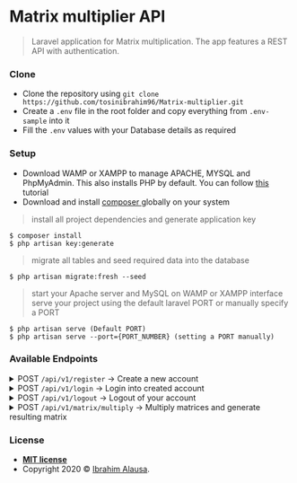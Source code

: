 # Matrix multiplier API

> Laravel application for Matrix multiplication. The app features a REST API with authentication.


### Clone

- Clone the repository using `git clone https://github.com/tosinibrahim96/Matrix-multiplier.git`
- Create a `.env` file in the root folder and copy everything from `.env-sample` into it
- Fill the `.env` values with your Database details as required


### Setup

- Download WAMP or XAMPP to manage APACHE, MYSQL and PhpMyAdmin. This also installs PHP by default. You can follow [this ](https://youtu.be/h6DEDm7C37A)tutorial
- Download and install [composer ](https://getcomposer.org/)globally on your system

> install all project dependencies and generate application key

```shell
$ composer install
$ php artisan key:generate
```
> migrate all tables and seed required data into the database

```shell
$ php artisan migrate:fresh --seed
```
> start your Apache server and MySQL on WAMP or XAMPP interface
> serve your project using the default laravel PORT or manually specify a PORT

```shell
$ php artisan serve (Default PORT)
$ php artisan serve --port={PORT_NUMBER} (setting a PORT manually)
```


### Available Endpoints

<details><summary class="section-title">POST <code>/api/v1/register</code> -> Create a new account </summary>

<div class="collapsable-details">
<div class="json-object-array">
	<pre>{
Headers
&nbsp; "Accept":"application/json",
Body
&nbsp; "name": Firstname Lastname,
&nbsp; "email":"fnamelname@gmail.com",
&nbsp; "password": "randompassword,
&nbsp; "password_confirmation":"randompassword"
}</pre>
<pre>
Sample response
&nbsp; "status": 201,
&nbsp; "data": {
          "user": {
            "id": 25,
            "name": "Second account",
            "email": "secondaccount@gmail.com",
            "created_at": "2021-06-13T12:23:47.000000Z"
          },
          "token": "9|23AejhmabdkrAgTH5tEEJSzpF9zXnLrpmWeNtjbs"
        },

&nbsp; "message": "Account Created Successfully."
</pre>
</div>
</div>
</details>

<details><summary class="section-title">POST <code>/api/v1/login</code> -> Login into created account </summary>

<div class="collapsable-details">
<div class="json-object-array">
	<pre>{
Headers
&nbsp; "Accept":"application/json",
Body
&nbsp; "email": "fnamelname@gmail.com",
&nbsp; "password":"randompassword"
}</pre>
<pre>
Sample response
&nbsp; "status": 200,
&nbsp; "data": {
          "user": {
            "id": 25,
            "name": "Second account",
            "email": "secondaccount@gmail.com",
            "created_at": "2021-06-13T12:23:47.000000Z"
          },
          "token": "9|23AejhmabdkrAgTH5tEEJSzpF9zXnLrpmWeNtjbs"
        },

&nbsp; "message": "Login Successful."
</pre>
</div>
</div>
</details>

<details><summary class="section-title">POST <code>/api/v1/logout</code> -> Logout of your account </summary>

<div class="collapsable-details">
<div class="json-object-array">
	<pre>{
Headers
&nbsp; "Authorization":"Bearer $token",
&nbsp; "Accept":"application/json",
}</pre>
<pre>
Sample response
&nbsp; "status": 200,
&nbsp; "data":[],
&nbsp; "message": "Logout Successful."
</pre>
</div>
</div>
</details>

<details><summary class="section-title">POST <code>/api/v1/matrix/multiply</code> -> Multiply matrices and generate resulting matrix </summary>

<div class="collapsable-details">
<div class="json-object-array">
	<pre>{
Headers
&nbsp; "Authorization":"Bearer $token",
&nbsp; "Accept":"application/json",
Body
&nbsp; "matrix1_row_count":2,
&nbsp; "matrix1_column_count":3,
&nbsp; "matrix2_row_count":3,
&nbsp; "matrix2_column_count":4,
&nbsp; "matrix1_data":[1,1,1,2,2,2],
&nbsp; "matrix2_data":[1,4,7,10,2,5,8,11,3,6,9,12]
}</pre>
<pre>
Sample response
&nbsp; "status": 200,
&nbsp; "data": {
          "matrix": [
              ["F","O","X","AG"],
              ["L","AD","AV","BN"]
          ],
          "rows_count": 2,
          "columns_count": 4
        },
&nbsp; "message": "New Matrix Generated Successfully."
</pre>
</div>
</div>
</details>


### License

- **[MIT license](http://opensource.org/licenses/mit-license.php)**
- Copyright 2020 © <a href="https://tosinibrahim96.github.io/Resume/" target="_blank">Ibrahim Alausa</a>.
